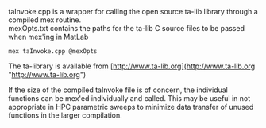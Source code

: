taInvoke.cpp is a wrapper for calling the open source ta-lib library through a compiled mex routine.  
mexOpts.txt contains the paths for the ta-lib C source files to be passed when mex'ing in MatLab
	
	mex taInvoke.cpp @mexOpts

The ta-library is available from [http://www.ta-lib.org](http://www.ta-lib.org "http://www.ta-lib.org")

If the size of the compiled taInvoke file is of concern, the individual functions can be mex'ed individually and called.  This may be useful in not appropriate in HPC parametric sweeps to minimize data transfer of unused functions in the larger compilation.

